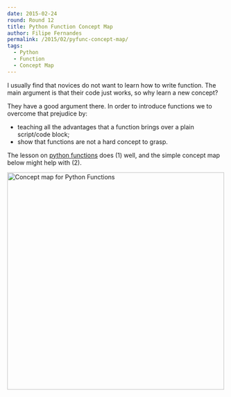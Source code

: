 ```yaml
---
date: 2015-02-24
round: Round 12
title: Python Function Concept Map
author: Filipe Fernandes
permalink: /2015/02/pyfunc-concept-map/
tags:
  - Python
  - Function
  - Concept Map
---
```


I usually find that novices do not want to learn how to write function.
The main argument is that their code just works, so why learn a new concept?

They have a good argument there.  In order to introduce functions we to
overcome that prejudice by:

- teaching all the advantages that a function brings over a plain script/code block;
- show that functions are not a hard concept to grasp.

The lesson on [python functions](http://swcarpentry.github.io/python-novice-inflammation/04-func.html)
does (1) well, and the simple concept map below might help with (2).

<a href="http://i.imgur.com/r7zm9XJ.jpg"><img src="http://i.imgur.com/r7zm9XJ.jpg" width="500px" alt="Concept map for Python Functions" /></a>
